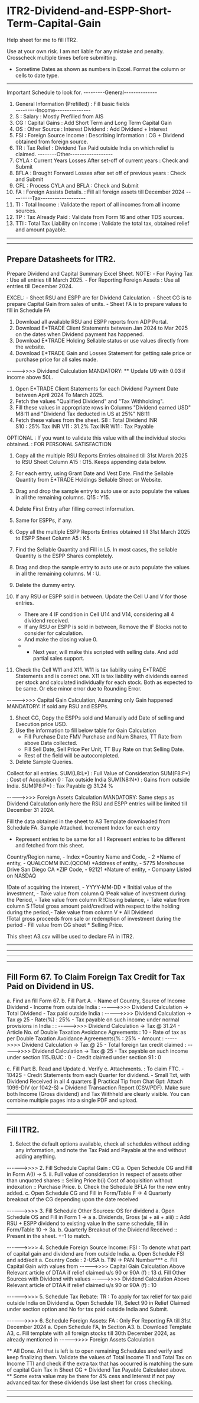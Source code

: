 # ITR2-Dividend-and-ESPP-Short-Term-Capital-Gain

Help sheet for me to fill ITR2.

Use at your own risk. I am not liable for any mistake and penalty. Crosscheck multiple times before submitting.
* Sometime Dates as shown as numbers in Excel. Format the column or cells to date type.

----------------------------------------------------------------------------
Important Schedule to look for.
---------General--------------
1. General Information (Prefilled)							: Fill basic fields						
---------Income---------------
2. S 	: Salary 									: Mostly Prefilled from AIS
3. CG 	: Capital Gains									: Add Short Term and Long Term Capital Gain
4. OS 	: Other Source 		: Interest Dividend					: Add Dividend + Interest
5. FSI 	: Foreign Source Income								: Describing Information : CG + Dividend obtained from foreign source.
6. TR 	: Tax Relief									: Dividend Tax Paid outside India on which relief is claimed. 
--------Other------------------
7. CYLA 	: Current Years Losses After set-off of current years			: Check and Submit
8. BFLA 	: Brought Forward Losses after set off of previous years		: Check and Submit
9. CFL  	: Process CYLA and BFLA							: Check and Submit
10. FA 	 	: Foreign Assists Details.						: Fill all foreign assets till December 2024
---------Tax-------------------
11. TI 	: Total Income									: Validate the report of all incomes from all income sources.		
12. TP	: Tax Already Paid 								: Validate from Form 16 and other TDS sources.
13. TTI	: Total Tax Liability on Income							: Validate the total tax, obtained relief and amount payable.
----------------------------------------------------------------------------


--------------------------------------------------------------------------------------------------------------------------------------------------------
Prepare Datasheets for ITR2.
--------------------------------------------------------------------------------------------------------------------------------------------------------
Prepare Dividend and Capital Summary Excel Sheet.
NOTE: 
 	- For Paying Tax : Use all entries till March 2025.
	- For Reporting Foreign Assets : Use all entries till December 2024.

EXCEL:
	- Sheet RSU and ESPP are for Dividend Calculation. 
	- Sheet CG is to prepare Capital Gain from sales of units.
	- Sheet FA is to prepare values to fill in Schedule FA

1. Download all available RSU and ESPP reports from ADP Portal.
2. Download E*TRADE Client Statements between Jan 2024 to Mar 2025 on the dates when Dividend payment has happened.
3. Download E*TRADE Holding Sellable status or use values directly from the website.
4. Download E*TRADE Gain and Losses Statement for getting sale price or purchase price for all sales made.

----->>>> Dividend Calculation
MANDATORY:
** Update U9 with 0.03 if income above 50L. 
1. Open E*TRADE Client Statements for each Dividend Payment Date between April 2024 To March 2025.
2. Fetch the values "Qualified Dividend" and "Tax Withholding".
3. Fill these values in appropriate rows in Columns "Dividend earned USD" M8:11 and "Dividend Tax deducted in US at 25%" N8:11
4. Fetch these values from the sheet.
	S8 	: Total Dividend INR	
	S10 	: 25% Tax INR
	V11 	: 31.2% Tax INR
	W11	: Tax Payable

OPTIONAL : 
If you want to validate this value with all the individual stocks obtained. : FOR PERSONAL SATISFACTION
1. Copy all the multiple RSU Reports Entries obtained till 31st March 2025 to RSU Sheet Column A15 : O15. Keeps appending data below.
2. For each entry, using Grant Date and Vest Date. Find the Sellable Quantity from E*TRADE Holdings Sellable Sheet or Website.
3. Drag and drop the sample entry to auto use or auto populate the values in all the remaining columns. Q15 : Y15.
4. Delete First Entry after filling correct information.

5. Same for ESPPs, if any. 
6. Copy all the multiple ESPP Reports Entries obtained till 31st March 2025 to ESPP Sheet Column A5 : K5.
7. Find the Sellable Quantity and Fill in L5. In most cases, the sellable Quantity is the ESPP Shares completely. 
8. Drag and drop the sample entry to auto use or auto populate the values in all the remaining columns. M : U.
9. Delete the dummy entry.

10. If any RSU or ESPP sold in between. Update the Cell U and V for those entries.
	- There are 4 IF condition in Cell U14 and V14, considering all 4 dividend received.
	- If any RSU or ESPP is sold in between, Remove the IF Blocks not to consider for calculation. 
	- And make the closing value 0.
	- * Next year, will make this scripted with selling date. And add partial sales support.
	
11. Check the Cell W11 and X11.  W11 is tax liability using E*TRADE Statements and is correct one. 
	X11 is tax liability with dividends earned per stock and calculated individually for each stock.
	Both as expected to be same. Or else minor error due to Rounding Error.

----->>>> Capital Gain Calculation,  Assuming only Gain happened
MANDATORY: 
If sold any RSU and ESPPs.
1. Sheet CG, Copy the ESPPs sold and Manually add Date of selling and Execution price USD. 
2. Use the information to fill below table for Gain Calculation
	- Fill Purchase Date FMV Purchase and Num Shares, TT Rate  from above Data collected.
	- Fill Sell Date, Sell Price Per Unit, TT Buy Rate on that Selling Date.
	- Rest of the field will be autocompleted.
3. Delete Sample Queries.

Collect for all entries.
	SUM(L8:L*)	: Full Value of Consideration
	SUM(F8:F*)	: Cost of Acquisition
	0		: Tax outside India
	SUM(N8:N*) 	: Gains from outside India.
	SUM(P8:P*)	: Tax Payable @ 31.24 % 	

----->>>> Foreign Assets Calculation
MANDATORY:
Same steps as Dividend Calculation only here the RSU and ESPP entries will be limited till December 31 2024.

Fill the data obtained in the sheet to A3 Template downloaded from Schedule FA. Sample Attached.
Increment Index for each entry
* Represent entries to be same for all
! Represent entries to be different and fetched from this sheet.

Country/Region name,								- Index
*Country Name and Code,								- 2
*Name of entity,								- QUALCOMM INC.(QCOM)
*Address of entity,								- 5775 Morehouse Drive San Diego CA
*ZIP Code,									- 92121
*Nature of entity,								- Company Listed on NASDAQ

!Date of acquiring the interest,						- YYYY-MM-DD *<Format should not change while uploading>
!Initial value of the investment,						- Take value from column Q
!Peak value of investment during the Period,					- Take value from column R
!Closing balance,								- Take value from column S
!Total gross amount paid/credited with respect to the holding during the period,- Take value from column V  * All Dividend	
!Total gross proceeds from sale or redemption of investment during the period	- Fill value from CG sheet  * Selling Price.

This sheet A3.csv will be used to declare FA in ITR2.


--------------------------------------------------------------------------------------------------------------------------------------------------------
--------------------------------------------------------------------------------------------------------------------------------------------------------
--------------------------------------------------------------------------------------------------------------------------------------------------------

--------------------------------------------------------------------------------------------------------------------------------------------------------
Fill Form 67. To Claim Foreign Tax Credit for Tax Paid on Dividend in US.
--------------------------------------------------------------------------------------------------------------------------------------------------------
a. Find an fill Form 67.
b. Fill Part A. 
	- Name of Country, Source of Income Dividend
	- Income from outside India 			: ----->>>> Dividend Calculation -> Total Dividend
	- Tax paid outside India 			: ----->>>> Dividend Calculation -> Tax @ 25
	- Rate(%)					: 25%
	- Tax payable on such income under normal provisions in India : : ----->>>> Dividend Calculation -> Tax @ 31.24
	- Article No. of Double Taxation Avoidance Agreements		: 10
	- Rate of tax as per Double Taxation Avoidance Agreements(%	: 25%
	- Amount					: ----->>>> Dividend Calculation -> Tax @ 25
	- Total foreign tax credit claimed		: ----->>>> Dividend Calculation -> Tax @ 25
	- Tax payable on such income under section 115JB/JC : 0
	- Credit claimed under section 91		: 0

c. Fill Part B. Read and Update
d. Verify
e. Attachments. : To claim FTC.
	- 1042S 
	- Credit Statements from each Quarter for dividend.
	- Small Txt, with Dividend Received in all 4 quarters
📌 Practical Tip from Chat Gpt:
Attach 1099-DIV (or 1042-S) + Dividend Transaction Report (CSV/PDF).
Make sure both Income (Gross dividend) and Tax Withheld are clearly visible.
You can combine multiple pages into a single PDF and upload.
	

--------------------------------------------------------------------------------------------------------------------------------------------------------
--------------------------------------------------------------------------------------------------------------------------------------------------------
Fill ITR2.
--------------------------------------------------------------------------------------------------------------------------------------------------------
1. Select the default options available, check all schedules without adding any information, and note the Tax Paid and Payable at the end
	without adding anything.

 
------>>>> 2. Fill Schedule Capital Gain : CG
a. Open Schedule CG and Fill in Form A(I) -> 5. 
	ii. 	Full value of consideration in respect of assets other than unquoted shares :: Selling Price 
	b(i) 	Cost of acquisition without indexation					    :: Purchase Price.
b. Check the Schedule BFLA for the new entry added.
c. Open Schedule CG and Fill in Form/Table F -> 4
	Quarterly breakout of the CG depending upon the date received

------>>>> 3. Fill Schedule Other Sources: OS for dividend
a. Open Schedule OS and Fill in Form 1 -> a 
	a. Dividends, Gross (ai + aii + aiii)						    :: Add RSU + ESPP dividend to existing value
   In the same schedule, fill in Form/Table 10 -> 3a.
	b. Quarterly Breakout of the Dividend Received						    :: Present in the sheet. +-1 to match.

------>>>> 4. Schedule Foreign Source Income: FSI : To denote what part of capital gain and dividend are from outside India.
a. Open Schedule FSI and add/edit
	a. Country Code : 2-USA
	b. TIN -> PAN Number***
	c. Fill Capital Gain with values from  ----->>>> Capital Gain Calculation Above
		Relevant article of DTAA if relief claimed u/s 90 or 90A (f) : 13
	d. Fill Other Sources with Dividend with values ----->>>> Dividend Calculation Above
		Relevant article of DTAA if relief claimed u/s 90 or 90A (f) : 10

	
------>>>> 5. Schedule Tax Rebate: TR : To apply for tax relief for tax paid outside India on Dividend
a. Open Schedule TR, Select 90 in Relief Claimed under section option and No for tax paid outside India and Submit.

------>>>> 6. Schedule Foreign Assets: FA : Only For Reporting FA till 31st December 2024
a. Open Schedule FA, In Section A3. 
b. Download Template A3, 
c. Fill template with all foreign stocks till 30th December 2024, as already mentioned in ----->>>> Foreign Assets Calculation


** All Done. All that is left is to open remaining Schedules and verify and keep finalizing them.
Validate the values of Total Income TI and Total Tax on Income TTI and check if the extra tax that has occurred is 
matching the sum of capital Gain Tax in Sheet CG + Dividend Tax Payable Calculated above. 
** Some extra value may be there for 4% cess and Interest if not pay advanced tax for these dividends
Use last sheet for cross checking.

--------------------------------------------------------------------------------------------------------------------------------------------------------
--------------------------------------------------------------------------------------------------------------------------------------------------------



	
 

